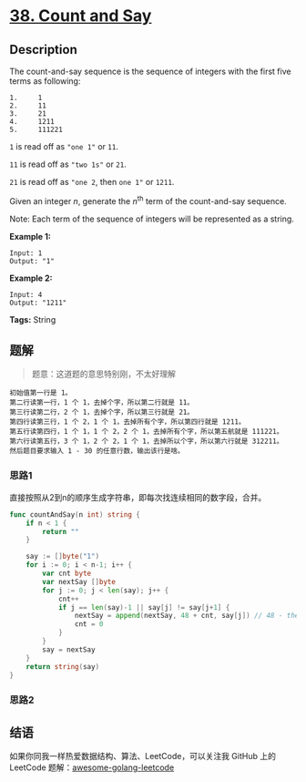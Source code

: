 # [38. Count and Say][title]

## Description

The count-and-say sequence is the sequence of integers with the first five terms as following:

```
1.     1
2.     11
3.     21
4.     1211
5.     111221
```

`1` is read off as `"one 1"` or `11`.

`11` is read off as `"two 1s"` or `21`.

`21` is read off as `"one 2`, then `one 1"` or `1211`.

Given an integer *n*, generate the *n*<sup>th</sup> term of the count-and-say sequence.

Note: Each term of the sequence of integers will be represented as a string.

**Example 1:**

```
Input: 1
Output: "1"
```

**Example 2:**

```
Input: 4
Output: "1211"
```

**Tags:** String


## 题解
> 题意：这道题的意思特别刚，不太好理解

```
初始值第一行是 1。
第二行读第一行，1 个 1，去掉个字，所以第二行就是 11。
第三行读第二行，2 个 1，去掉个字，所以第三行就是 21。
第四行读第三行，1 个 2，1 个 1，去掉所有个字，所以第四行就是 1211。
第五行读第四行，1 个 1，1 个 2，2 个 1，去掉所有个字，所以第五航就是 111221。
第六行读第五行，3 个 1，2 个 2，1 个 1，去掉所以个字，所以第六行就是 312211。
然后题目要求输入 1 - 30 的任意行数，输出该行是啥。
```

### 思路1
直接按照从2到n的顺序生成字符串，即每次找连续相同的数字段，合并。

```go
func countAndSay(n int) string {
	if n < 1 {
		return ""
	}

	say := []byte("1")
	for i := 0; i < n-1; i++ {
		var cnt byte
		var nextSay []byte
		for j := 0; j < len(say); j++ {
			cnt++
			if j == len(say)-1 || say[j] != say[j+1] {
				nextSay = append(nextSay, 48 + cnt, say[j]) // 48 - the ASCII code point of "0"
				cnt = 0
			}
		}
		say = nextSay
	}
	return string(say)
}
```
### 思路2


## 结语

如果你同我一样热爱数据结构、算法、LeetCode，可以关注我 GitHub 上的 LeetCode 题解：[awesome-golang-leetcode][me]

[title]: https://leetcode.com/problems/count-and-say/description/
[me]: https://github.com/kylesliu/awesome-golang-algorithm
